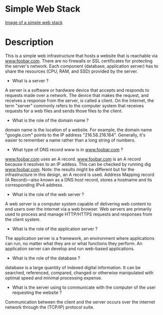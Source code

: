 # Simple Web Stack

[Image of a simple web stack](https://raw.githubusercontent.com/besthor/web_infrastructure_design/master/0-simple_web_stack.jpg)

# Description

This is a simple web infrastructure that hosts a website that is reachable via www.foobar.com. There are no firewalls or SSL certificates for protecting the server's network. Each component (database, application server) has to share the resources (CPU, RAM, and SSD) provided by the server.

* What is a server ?

A server is a software or hardware device that accepts and responds to requests made over a network. The device that makes the request, and receives a response from the server, is called a client. On the Internet, the term "server" commonly refers to the computer system that receives requests for a web files and sends those files to the client.

* What is the role of the domain name ?

domain name is the location of a website. For example, the domain name "google.com" points to the IP address "216.58.216.164". Generally, it's easier to remember a name rather than a long string of numbers.

* What type of DNS record www is in www.foobar.com ?

www.foobar.com uses an A record.
www.foobar.com is an A record because it resolves to an IP addess.
This can be checked by running dig www.foobar.com.
Note: the results might be different but for the infrastructure in this design, an A record is used.
Address Mapping record (A Record)—also known as a DNS host record, stores a hostname and its corresponding IPv4 address.

* What is the role of the web server ?

A web server is a computer system capable of delivering web content to end users over the internet via a web browser.
Web servers are primarily used to process and manage HTTP/HTTPS requests and responses from the client system.

* What is the role of the application server ?

The application server is a framework, an environment where applications can run, no matter what they are or what functions they perform. An application server can develop and run web-based applications.

* What is the role of the database ?

database is a large quantity of indexed digital information. It can be searched, referenced, compared, changed or otherwise manipulated with optimal speed and minimal processing expense.

* What is the server using to communicate with the computer of the user requesting the website ?

Communication between the client and the server occurs over the internet network through the (TCP/IP) protocol suite.

